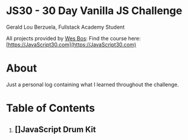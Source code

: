 # JS30 - 30 Day Vanilla JS Challenge

Gerald Lou Berzuela, Fullstack Academy Student

All projects provided by <a href='https://github.com/wesbos' target='_blank'>Wes Bos</a>:
Find the course here: [https://JavaScript30.com](https://JavaScript30.com)

# About

Just a personal log containing what I learned throughout the challenge.

# Table of Contents

1. []JavaScript Drum Kit
    - 

